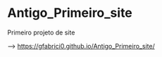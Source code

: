 # Antigo_Primeiro_site

Primeiro projeto de site

--> https://gfabrici0.github.io/Antigo_Primeiro_site/
